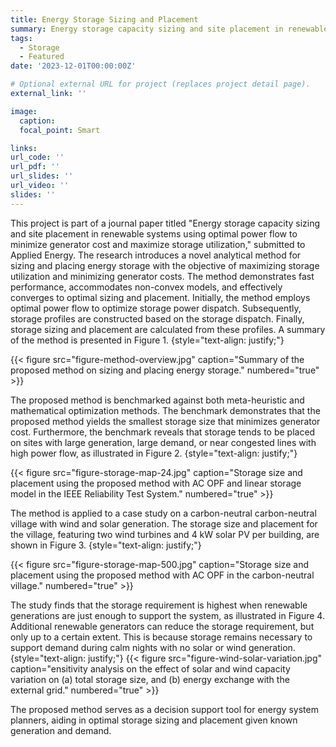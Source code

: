 ```yaml
---
title: Energy Storage Sizing and Placement
summary: Energy storage capacity sizing and site placement in renewable systems using optimal power flow to minimize generator cost and maximize storage utilization.
tags:
  - Storage
  - Featured
date: '2023-12-01T00:00:00Z'

# Optional external URL for project (replaces project detail page).
external_link: ''

image:
  caption: 
  focal_point: Smart

links:
url_code: ''
url_pdf: ''
url_slides: ''
url_video: ''
slides: ''
---
```

This project is part of a journal paper titled "Energy storage capacity sizing and site placement in renewable systems using optimal power flow to minimize generator cost and maximize storage utilization," submitted to Applied Energy. The research introduces a novel analytical method for sizing and placing energy storage with the objective of maximizing storage utilization and minimizing generator costs. The method demonstrates fast performance, accommodates non-convex models, and effectively converges to optimal sizing and placement. Initially, the method employs optimal power flow to optimize storage power dispatch. Subsequently, storage profiles are constructed based on the storage dispatch. Finally, storage sizing and placement are calculated from these profiles. A summary of the method is presented in Figure 1.
{style="text-align: justify;"}

{{< figure src="figure-method-overview.jpg" caption="Summary of the proposed method on sizing and placing energy storage." numbered="true" >}}

The proposed method is benchmarked against both meta-heuristic and mathematical optimization methods. The benchmark demonstrates that the proposed method yields the smallest storage size that minimizes generator cost. Furthermore, the benchmark reveals that storage tends to be placed on sites with large generation, large demand, or near congested lines with high power flow, as illustrated in Figure 2.
{style="text-align: justify;"}

{{< figure src="figure-storage-map-24.jpg" caption="Storage size and placement using the proposed method with AC OPF and linear storage model in the IEEE Reliability Test System." numbered="true" >}}

The method is applied to a case study on a carbon-neutral carbon-neutral village with wind and solar generation. The storage size and placement for the village, featuring two wind turbines and 4 kW solar PV per building, are shown in Figure 3.
{style="text-align: justify;"}

{{< figure src="figure-storage-map-500.jpg" caption="Storage size and placement using the proposed method with AC OPF in the carbon-neutral village." numbered="true" >}}

The study finds that the storage requirement is highest when renewable generations are just enough to support the system, as illustrated in Figure 4. Additional renewable generators can reduce the storage requirement, but only up to a certain extent. This is because storage remains necessary to support demand during calm nights with no solar or wind generation.
{style="text-align: justify;"}
{{< figure src="figure-wind-solar-variation.jpg" caption="ensitivity analysis on the effect of solar and wind capacity variation on (a) total storage size, and (b) energy exchange with the external grid." numbered="true" >}}


The proposed method serves as a decision support tool for energy system planners, aiding in optimal storage sizing and placement given known generation and demand.